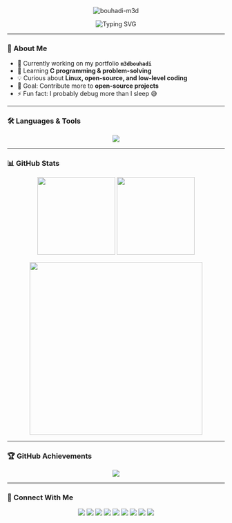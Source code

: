 <!-- 🔥 Profile Views -->
<p align="center"> 
  <img src="https://komarev.com/ghpvc/?username=bouhadi-m3d&label=Profile+Views&color=blue&style=flat" alt="bouhadi-m3d" />
</p>

<!-- Animated Header -->
<p align="center">
  <img src="https://readme-typing-svg.herokuapp.com?font=Fira+Code&weight=600&size=30&duration=3500&pause=1000&color=0E75B6&center=true&vCenter=true&width=600&lines=Hi+%F0%9F%91%8B%2C+I'm+Chrollo!;Passionate+Coder+from+Morocco;Always+learning+%26+building" alt="Typing SVG" />
</p>

---

### 🌟 About Me  
- 🔭 Currently working on my portfolio **`m3dbouhadi`**  
- 🌱 Learning **C programming & problem-solving**  
- 💡 Curious about **Linux, open-source, and low-level coding**  
- 🎯 Goal: Contribute more to **open-source projects**  
- ⚡ Fun fact: I probably debug more than I sleep 😅  

---

### 🛠️ Languages & Tools  
<p align="center">
  <img src="https://skillicons.dev/icons?i=c,cpp,html,css,git,linux,vscode" />
</p>

---

### 📊 GitHub Stats  
<p align="center">
  <img src="https://github-readme-stats.vercel.app/api?username=bouhadi-m3d&show_icons=true&theme=tokyonight" height="180em" />
  <img src="https://github-readme-stats.vercel.app/api/top-langs?username=bouhadi-m3d&layout=compact&theme=tokyonight" height="180em" />
</p>

<p align="center">
  <!-- 🔥 Streak Stats -->
  <img align="center" width="400" src="https://streak-stats.demolab.com/?user=bouhadi-m3d&theme=highcontrast&currStreakNum=FF0000&fire=FF0000&card_height=205&ring=FF0000&border=000000&currStreakLabel=FF0000" />
</p>

---

### 🏆 GitHub Achievements  
<p align="center"> 
  <img src="https://github-profile-trophy.vercel.app/?username=bouhadi-m3d&theme=tokyonight&no-frame=true&no-bg=true&margin-w=15&row=1" />
</p>

---

### 🔗 Connect With Me  
<p align="center">
  <a href="https://codepen.io/mohamed-bouhadi"><img src="https://skillicons.dev/icons?i=codepen" /></a>
  <a href="https://dev.to/chrollom3d"><img src="https://skillicons.dev/icons?i=devto" /></a>
  <a href="https://twitter.com/chrollom3d"><img src="https://skillicons.dev/icons?i=twitter" /></a>
  <a href="https://linkedin.com/in/mohamed-bouhadi"><img src="https://skillicons.dev/icons?i=linkedin" /></a>
  <a href="https://stackoverflow.com/users/26265681"><img src="https://skillicons.dev/icons?i=stackoverflow" /></a>
  <a href="https://instagram.com/med69.py"><img src="https://skillicons.dev/icons?i=instagram" /></a>
  <a href="https://medium.com/@bouhadimed69"><img src="https://skillicons.dev/icons?i=medium" /></a>
  <a href="https://www.hackerrank.com/medbouhadi69"><img src="https://skillicons.dev/icons?i=hackerrank" /></a>
  <a href="https://www.leetcode.com/medbouhadi"><img src="https://skillicons.dev/icons?i=leetcode" /></a>
</p>
